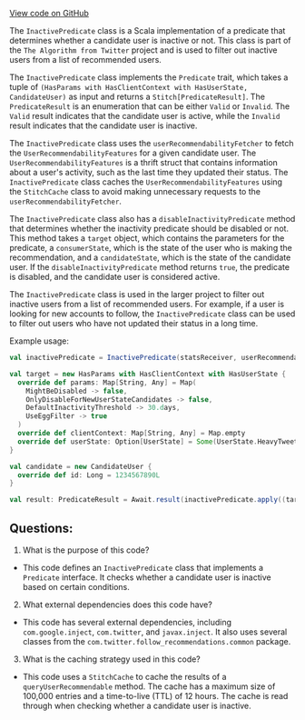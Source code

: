 [View code on GitHub](https://github.com/misbahsy/the-algorithm/follow-recommendations-service/common/src/main/scala/com/twitter/follow_recommendations/common/predicates/InactivePredicate.scala)

The `InactivePredicate` class is a Scala implementation of a predicate that determines whether a candidate user is inactive or not. This class is part of the `The Algorithm from Twitter` project and is used to filter out inactive users from a list of recommended users. 

The `InactivePredicate` class implements the `Predicate` trait, which takes a tuple of `(HasParams with HasClientContext with HasUserState, CandidateUser)` as input and returns a `Stitch[PredicateResult]`. The `PredicateResult` is an enumeration that can be either `Valid` or `Invalid`. The `Valid` result indicates that the candidate user is active, while the `Invalid` result indicates that the candidate user is inactive. 

The `InactivePredicate` class uses the `userRecommendabilityFetcher` to fetch the `UserRecommendabilityFeatures` for a given candidate user. The `UserRecommendabilityFeatures` is a thrift struct that contains information about a user's activity, such as the last time they updated their status. The `InactivePredicate` class caches the `UserRecommendabilityFeatures` using the `StitchCache` class to avoid making unnecessary requests to the `userRecommendabilityFetcher`. 

The `InactivePredicate` class also has a `disableInactivityPredicate` method that determines whether the inactivity predicate should be disabled or not. This method takes a `target` object, which contains the parameters for the predicate, a `consumerState`, which is the state of the user who is making the recommendation, and a `candidateState`, which is the state of the candidate user. If the `disableInactivityPredicate` method returns `true`, the predicate is disabled, and the candidate user is considered active. 

The `InactivePredicate` class is used in the larger project to filter out inactive users from a list of recommended users. For example, if a user is looking for new accounts to follow, the `InactivePredicate` class can be used to filter out users who have not updated their status in a long time. 

Example usage:

```scala
val inactivePredicate = InactivePredicate(statsReceiver, userRecommendabilityFetcher)

val target = new HasParams with HasClientContext with HasUserState {
  override def params: Map[String, Any] = Map(
    MightBeDisabled -> false,
    OnlyDisableForNewUserStateCandidates -> false,
    DefaultInactivityThreshold -> 30.days,
    UseEggFilter -> true
  )
  override def clientContext: Map[String, Any] = Map.empty
  override def userState: Option[UserState] = Some(UserState.HeavyTweeter)
}

val candidate = new CandidateUser {
  override def id: Long = 1234567890L
}

val result: PredicateResult = Await.result(inactivePredicate.apply((target, candidate)))
```
## Questions: 
 1. What is the purpose of this code?
- This code defines an `InactivePredicate` class that implements a `Predicate` interface. It checks whether a candidate user is inactive based on certain conditions.

2. What external dependencies does this code have?
- This code has several external dependencies, including `com.google.inject`, `com.twitter`, and `javax.inject`. It also uses several classes from the `com.twitter.follow_recommendations.common` package.

3. What is the caching strategy used in this code?
- This code uses a `StitchCache` to cache the results of a `queryUserRecommendable` method. The cache has a maximum size of 100,000 entries and a time-to-live (TTL) of 12 hours. The cache is read through when checking whether a candidate user is inactive.